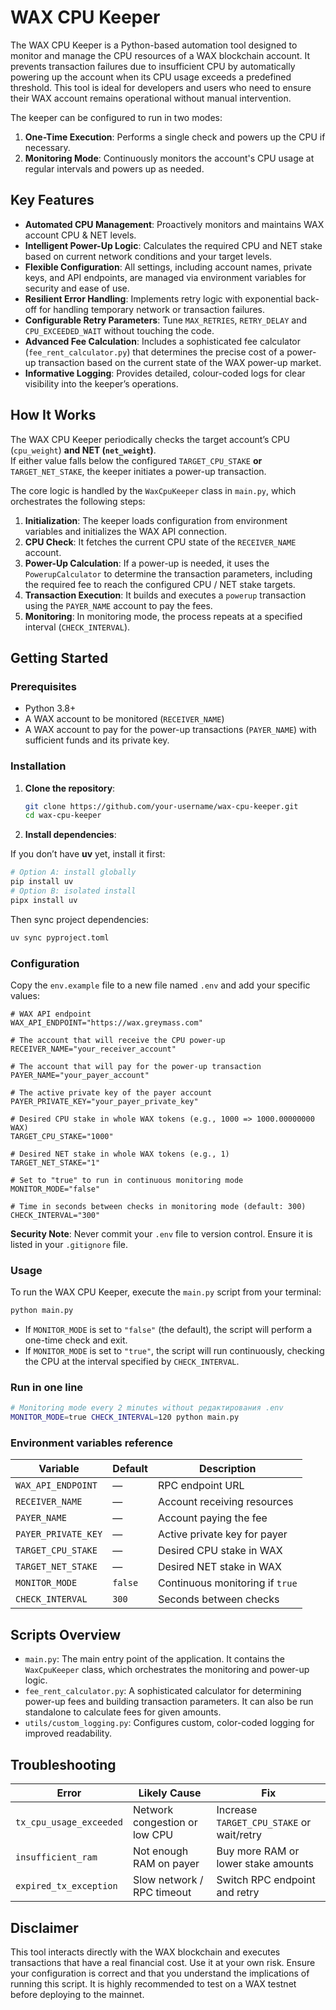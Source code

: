 # WAX CPU Keeper

The WAX CPU Keeper is a Python-based automation tool designed to monitor and manage the CPU resources of a WAX blockchain account. It prevents transaction failures due to insufficient CPU by automatically powering up the account when its CPU usage exceeds a predefined threshold. This tool is ideal for developers and users who need to ensure their WAX account remains operational without manual intervention.

The keeper can be configured to run in two modes:
1.  **One-Time Execution**: Performs a single check and powers up the CPU if necessary.
2.  **Monitoring Mode**: Continuously monitors the account's CPU usage at regular intervals and powers up as needed.

## Key Features

*   **Automated CPU Management**: Proactively monitors and maintains WAX account CPU & NET levels.
*   **Intelligent Power-Up Logic**: Calculates the required CPU and NET stake based on current network conditions and your target levels.
*   **Flexible Configuration**: All settings, including account names, private keys, and API endpoints, are managed via environment variables for security and ease of use.
*   **Resilient Error Handling**: Implements retry logic with exponential back-off for handling temporary network or transaction failures.
*   **Configurable Retry Parameters**: Tune `MAX_RETRIES`, `RETRY_DELAY` and `CPU_EXCEEDED_WAIT` without touching the code.
*   **Advanced Fee Calculation**: Includes a sophisticated fee calculator (`fee_rent_calculator.py`) that determines the precise cost of a power-up transaction based on the current state of the WAX power-up market.
*   **Informative Logging**: Provides detailed, colour-coded logs for clear visibility into the keeper’s operations.

## How It Works

The WAX CPU Keeper periodically checks the target account’s CPU (`cpu_weight`) **and NET (`net_weight`)**.  
If either value falls below the configured `TARGET_CPU_STAKE` **or** `TARGET_NET_STAKE`, the keeper initiates a power-up transaction.

The core logic is handled by the `WaxCpuKeeper` class in `main.py`, which orchestrates the following steps:
1.  **Initialization**: The keeper loads configuration from environment variables and initializes the WAX API connection.
2.  **CPU Check**: It fetches the current CPU state of the `RECEIVER_NAME` account.
3.  **Power-Up Calculation**: If a power-up is needed, it uses the `PowerupCalculator` to determine the transaction parameters, including the required fee to reach the configured CPU / NET stake targets.
4.  **Transaction Execution**: It builds and executes a `powerup` transaction using the `PAYER_NAME` account to pay the fees.
5.  **Monitoring**: In monitoring mode, the process repeats at a specified interval (`CHECK_INTERVAL`).

## Getting Started

### Prerequisites

*   Python 3.8+
*   A WAX account to be monitored (`RECEIVER_NAME`)
*   A WAX account to pay for the power-up transactions (`PAYER_NAME`) with sufficient funds and its private key.

### Installation

1.  **Clone the repository**:
    ```bash
    git clone https://github.com/your-username/wax-cpu-keeper.git
    cd wax-cpu-keeper
    ```

2.  **Install dependencies**:

   If you don’t have **uv** yet, install it first:

   ```bash
   # Option A: install globally
   pip install uv
   # Option B: isolated install
   pipx install uv
   ```

   Then sync project dependencies:

   ```bash
   uv sync pyproject.toml
   ```

### Configuration

Copy the `env.example` file to a new file named `.env` and add your specific values:

```env
# WAX API endpoint
WAX_API_ENDPOINT="https://wax.greymass.com"

# The account that will receive the CPU power-up
RECEIVER_NAME="your_receiver_account"

# The account that will pay for the power-up transaction
PAYER_NAME="your_payer_account"

# The active private key of the payer account
PAYER_PRIVATE_KEY="your_payer_private_key"

# Desired CPU stake in whole WAX tokens (e.g., 1000 => 1000.00000000 WAX)
TARGET_CPU_STAKE="1000"

# Desired NET stake in whole WAX tokens (e.g., 1)
TARGET_NET_STAKE="1"

# Set to "true" to run in continuous monitoring mode
MONITOR_MODE="false"

# Time in seconds between checks in monitoring mode (default: 300)
CHECK_INTERVAL="300"
```

**Security Note**: Never commit your `.env` file to version control. Ensure it is listed in your `.gitignore` file.

### Usage

To run the WAX CPU Keeper, execute the `main.py` script from your terminal:

```bash
python main.py
```

*   If `MONITOR_MODE` is set to `"false"` (the default), the script will perform a one-time check and exit.
*   If `MONITOR_MODE` is set to `"true"`, the script will run continuously, checking the CPU at the interval specified by `CHECK_INTERVAL`.

### Run in one line

```bash
# Monitoring mode every 2 minutes without редактирования .env
MONITOR_MODE=true CHECK_INTERVAL=120 python main.py
```

### Environment variables reference

| Variable | Default | Description |
|----------|---------|-------------|
| `WAX_API_ENDPOINT` | — | RPC endpoint URL |
| `RECEIVER_NAME` | — | Account receiving resources |
| `PAYER_NAME` | — | Account paying the fee |
| `PAYER_PRIVATE_KEY` | — | Active private key for payer |
| `TARGET_CPU_STAKE` | — | Desired CPU stake in WAX |
| `TARGET_NET_STAKE` | — | Desired NET stake in WAX |
| `MONITOR_MODE` | `false` | Continuous monitoring if `true` |
| `CHECK_INTERVAL` | `300` | Seconds between checks |

## Scripts Overview

*   `main.py`: The main entry point of the application. It contains the `WaxCpuKeeper` class, which orchestrates the monitoring and power-up logic.
*   `fee_rent_calculator.py`: A sophisticated calculator for determining power-up fees and building transaction parameters. It can also be run standalone to calculate fees for given amounts.
*   `utils/custom_logging.py`: Configures custom, color-coded logging for improved readability.

## Troubleshooting

| Error | Likely Cause | Fix |
|-------|--------------|-----|
| `tx_cpu_usage_exceeded` | Network congestion or low CPU | Increase `TARGET_CPU_STAKE` or wait/retry |
| `insufficient_ram` | Not enough RAM on payer | Buy more RAM or lower stake amounts |
| `expired_tx_exception` | Slow network / RPC timeout | Switch RPC endpoint and retry |

## Disclaimer

This tool interacts directly with the WAX blockchain and executes transactions that have a real financial cost. Use it at your own risk. Ensure your configuration is correct and that you understand the implications of running this script. It is highly recommended to test on a WAX testnet before deploying to the mainnet.

